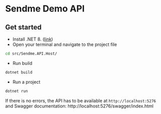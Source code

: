 # Sendme Demo API

## Get started
- Install .NET 8. ([link](https://dotnet.microsoft.com/en-us/download/dotnet/8.0))
- Open your terminal and navigate to the project file
```bash
cd src/Sendme.API.Host/
```
- Run build 
```bash
dotnet build
```
- Run a project
```bash
dotnet run
```

If there is no errors, the API has to be available at ``http://localhost:5276`` and
Swagger documentation: http://localhost:5276/swagger/index.html